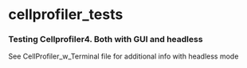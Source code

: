# cellprofiler_tests

### Testing Cellprofiler4. Both with GUI and headless

See CellProfiler_w_Terminal file for additional info with headless mode

